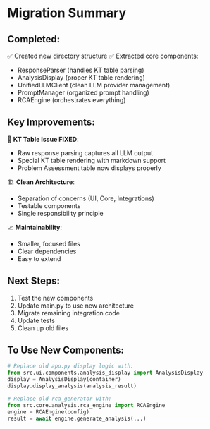 
# Migration Summary

## Completed:
✅ Created new directory structure
✅ Extracted core components:
   - ResponseParser (handles KT table parsing)
   - AnalysisDisplay (proper KT table rendering)
   - UnifiedLLMClient (clean LLM provider management)
   - PromptManager (organized prompt handling)
   - RCAEngine (orchestrates everything)

## Key Improvements:
🎯 **KT Table Issue FIXED**: 
   - Raw response parsing captures all LLM output
   - Special KT table rendering with markdown support
   - Problem Assessment table now displays properly

🏗️ **Clean Architecture**:
   - Separation of concerns (UI, Core, Integrations)
   - Testable components
   - Single responsibility principle

📈 **Maintainability**:
   - Smaller, focused files
   - Clear dependencies
   - Easy to extend

## Next Steps:
1. Test the new components
2. Update main.py to use new architecture
3. Migrate remaining integration code
4. Update tests
5. Clean up old files

## To Use New Components:
```python
# Replace old app.py display logic with:
from src.ui.components.analysis_display import AnalysisDisplay
display = AnalysisDisplay(container)
display.display_analysis(analysis_result)

# Replace old rca_generator with:
from src.core.analysis.rca_engine import RCAEngine
engine = RCAEngine(config)
result = await engine.generate_analysis(...)
```
